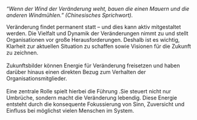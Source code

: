 *“Wenn der Wind der Veränderung weht, bauen die einen Mauern und die anderen Windmühlen.” (Chinesisches Sprichwort).*

Veränderung findet permanent statt – und dies kann aktiv mitgestaltet werden. Die Vielfalt und Dynamik der Veränderungen nimmt zu und stellt Organisationen vor große Herausforderungen. Deshalb ist es wichtig, Klarheit zur aktuellen Situation zu schaffen sowie Visionen für die Zukunft zu zeichnen.<br><br>
Zukunftsbilder können Energie für Veränderung freisetzen und haben darüber hinaus einen direkten Bezug zum Verhalten der Organisationsmitglieder.<br><br>
Eine zentrale Rolle spielt hierbei die Führung .Sie steuert nicht nur Umbrüche, sondern macht die Veränderung lebendig. Diese Energie entsteht durch die konsequente Fokussierung von Sinn, Zuversicht und Einfluss bei möglichst vielen Menschen im System.
